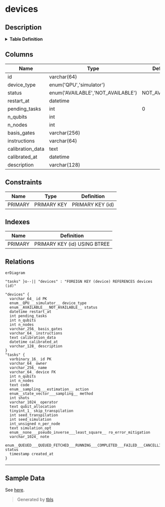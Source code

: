 # devices

## Description

<details>
<summary><strong>Table Definition</strong></summary>

```sql
CREATE TABLE `devices` (
  `id` varchar(64) COLLATE utf8mb4_unicode_ci NOT NULL,
  `device_type` enum('QPU','simulator') COLLATE utf8mb4_unicode_ci NOT NULL,
  `status` enum('AVAILABLE','NOT_AVAILABLE') COLLATE utf8mb4_unicode_ci NOT NULL DEFAULT 'NOT_AVAILABLE',
  `restart_at` datetime DEFAULT NULL,
  `pending_tasks` int NOT NULL DEFAULT '0',
  `n_qubits` int NOT NULL,
  `n_nodes` int DEFAULT NULL,
  `basis_gates` varchar(256) COLLATE utf8mb4_unicode_ci NOT NULL,
  `instructions` varchar(64) COLLATE utf8mb4_unicode_ci NOT NULL,
  `calibration_data` text COLLATE utf8mb4_unicode_ci,
  `calibrated_at` datetime DEFAULT NULL,
  `description` varchar(128) COLLATE utf8mb4_unicode_ci NOT NULL,
  PRIMARY KEY (`id`)
) ENGINE=InnoDB DEFAULT CHARSET=utf8mb4 COLLATE=utf8mb4_unicode_ci
```

</details>

## Columns

| Name | Type | Default | Nullable | Children | Parents | Comment |
| ---- | ---- | ------- | -------- | -------- | ------- | ------- |
| id | varchar(64) |  | false | [tasks](tasks.md) |  |  |
| device_type | enum('QPU','simulator') |  | false |  |  |  |
| status | enum('AVAILABLE','NOT_AVAILABLE') | NOT_AVAILABLE | false |  |  |  |
| restart_at | datetime |  | true |  |  |  |
| pending_tasks | int | 0 | false |  |  |  |
| n_qubits | int |  | false |  |  |  |
| n_nodes | int |  | true |  |  |  |
| basis_gates | varchar(256) |  | false |  |  |  |
| instructions | varchar(64) |  | false |  |  |  |
| calibration_data | text |  | true |  |  |  |
| calibrated_at | datetime |  | true |  |  |  |
| description | varchar(128) |  | false |  |  |  |

## Constraints

| Name | Type | Definition |
| ---- | ---- | ---------- |
| PRIMARY | PRIMARY KEY | PRIMARY KEY (id) |

## Indexes

| Name | Definition |
| ---- | ---------- |
| PRIMARY | PRIMARY KEY (id) USING BTREE |

## Relations

```mermaid
erDiagram

"tasks" }o--|| "devices" : "FOREIGN KEY (device) REFERENCES devices (id)"

"devices" {
  varchar_64_ id PK
  enum__QPU___simulator__ device_type
  enum__AVAILABLE___NOT_AVAILABLE__ status
  datetime restart_at
  int pending_tasks
  int n_qubits
  int n_nodes
  varchar_256_ basis_gates
  varchar_64_ instructions
  text calibration_data
  datetime calibrated_at
  varchar_128_ description
}
"tasks" {
  varbinary_16_ id PK
  varchar_64_ owner
  varchar_256_ name
  varchar_64_ device FK
  int n_qubits
  int n_nodes
  text code
  enum__sampling___estimation__ action
  enum__state_vector___sampling__ method
  int shots
  varchar_1024_ operator
  text qubit_allocation
  tinyint_1_ skip_transpilation
  int seed_transpilation
  int seed_simulation
  int_unsigned n_per_node
  text simulation_opt
  enum__none___pseudo_inverse___least_square__ ro_error_mitigation
  varchar_1024_ note
  enum__QUEUED___QUEUED_FETCHED___RUNNING___COMPLETED___FAILED___CANCELLING___CANCELLING_FETCHED___CANCELLED__ status
  timestamp created_at
}
```

---

## Sample Data

See [here](../sample/schema/devices.csv).

> Generated by [tbls](https://github.com/k1LoW/tbls)
